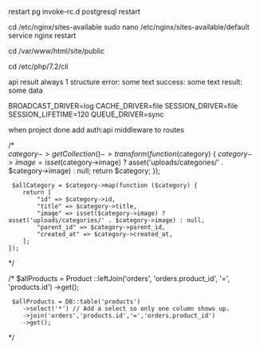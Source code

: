 restart pg
invoke-rc.d postgresql restart

cd /etc/nginx/sites-available
sudo nano /etc/nginx/sites-available/default
service nginx restart

cd /var/www/html/site/public

cd /etc/php/7.2/cli

api result always 1 structure
error: some text
success: some text
result: some data


BROADCAST_DRIVER=log
CACHE_DRIVER=file
SESSION_DRIVER=file
SESSION_LIFETIME=120
QUEUE_DRIVER=sync


when project done add auth:api middleware to routes

/*  
    $category->getCollection()->transform(function ($category) {
        $category->image = isset($category->image) ? asset('uploads/categories/' . $category->image) : null;
        return $category;
    }); 

     $allCategory = $category->map(function ($category) {
        return [
            "id" => $category->id,
            "title" => $category->title,
            "image" => isset($category->image) ? asset('uploads/categories/' . $category->image) : null,
            "parent_id" => $category->parent_id,
            "created_at" => $category->created_at,
        ];
    }); 
*/

 /* 
    $allProducts = Product
        ::leftJoin('orders', 'orders.product_id', '=', 'products.id')
        ->get();

     $allProducts = DB::table('products')
        ->select('*') // Add a select so only one column shows up.
        ->join('orders','products.id','=','orders.product_id')
        ->get(); 
*/